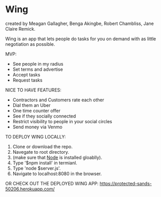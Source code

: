 # Wing
created by Meagan Gallagher, Benga Akingbe, Robert Chambliss, Jane Claire Remick.

Wing is an app that lets people do tasks for you on demand with as little negotiation as possible.  

MVP:
- See people in my radius
- Set terms and advertise
- Accept tasks
- Request tasks


NICE TO HAVE FEATURES:
- Contractors and Customers rate each other
- Dial them an Uber
- One time counter offer
- See if they socially connected
- Restrict visibility to people in your social circles
- Send money via Venmo

TO DEPLOY WING LOCALLY:
1. Clone or download the repo.
2. Navegate to root directory.
3. (make sure that [Node](https://nodejs.org/en/) is installed gloablly).
4. Type '$npm install' in termianl.
5. Type 'node $server.js'.
6. Navigate to localhost:8080 in the browser.

OR CHECK OUT THE DEPLOYED WING APP:
https://protected-sands-50206.herokuapp.com/
